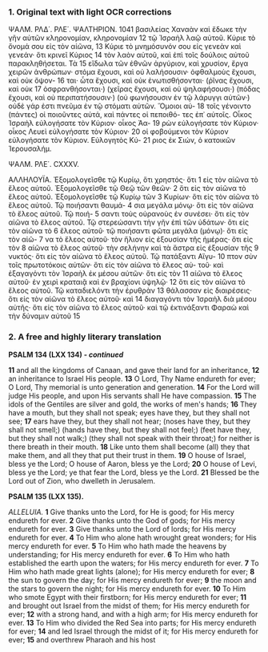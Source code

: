 ### 1. Original text with light OCR corrections

ΨΑΛΜ. ΡΛΔ΄. ΡΛΕ΄. ΨΑΛΤΗΡΙΟΝ. 1041
βασιλείας Χαναὰν καὶ ἔδωκε τὴν γῆν αὐτῶν κληρονομίαν, κληρονομίαν 12
τῷ Ἰσραὴλ λαῷ αὐτοῦ. Κύριε τὸ ὄνομά σου εἰς τὸν αἰῶνα, 13
Κύριε τὸ μνημόσυνόν σου εἰς γενεὰν καὶ γενεάν· ὅτι κρινεῖ Κύριος 14
τὸν λαὸν αὐτοῦ, καὶ ἐπὶ τοῖς δούλοις αὐτοῦ παρακληθήσεται. Τὰ 15
εἴδωλα τῶν ἐθνῶν ἀργύριον, καὶ χρυσίον, ἔργα χειρῶν ἀνθρώπων·
στόμα ἔχουσι, καὶ οὐ λαλήσουσιν· ὀφθαλμοὺς ἔχουσι, καὶ οὐκ ὄψον- 16
ται· ὦτα ἔχουσι, καὶ οὐκ ἐνωτισθήσονται· (ῥῖνας ἔχουσι, καὶ οὐκ 17
ὀσφρανθήσονται·) (χεῖρας ἔχουσι, καὶ οὐ ψηλαφήσουσι·) (πόδας
ἔχουσι, καὶ οὐ περιπατήσουσιν·) (οὐ φωνήσουσιν ἐν τῷ λάρυγγι
αὐτῶν·) οὐδὲ γάρ ἐστι πνεῦμα ἐν τῷ στόματι αὐτῶν. Ὅμοιοι αὐ- 18
τοῖς γένοιντο (πάντες) οἱ ποιοῦντες αὐτά, καὶ πάντες οἱ πεποιθό-
τες ἐπ᾿ αὐτοῖς. Οἶκος Ἰσραὴλ εὐλογήσατε τὸν Κύριον· οἶκος Ἀα- 19
ρὼν εὐλογήσατε τὸν Κύριον· οἶκος Λευεὶ εὐλογήσατε τὸν Κύριον· 20
οἱ φοβούμενοι τὸν Κύριον εὐλογήσατε τὸν Κύριον. Εὐλογητὸς Κύ- 21
ριος ἐκ Σιών, ὁ κατοικῶν Ἱερουσαλήμ.

ΨΑΛΜ. ΡΛΕ΄. CXXXV.

ΑΛΛΗΛΟΥΪΑ. Ἐξομολογεῖσθε τῷ Κυρίῳ, ὅτι χρηστός· ὅτι 1
εἰς τὸν αἰῶνα τὸ ἔλεος αὐτοῦ. Ἐξομολογεῖσθε τῷ Θεῷ τῶν θεῶν· 2
ὅτι εἰς τὸν αἰῶνα τὸ ἔλεος αὐτοῦ. Ἐξομολογεῖσθε τῷ Κυρίῳ τῶν 3
Κυρίων· ὅτι εἰς τὸν αἰῶνα τὸ ἔλεος αὐτοῦ. Τῷ ποιήσαντι θαυμά- 4
σια μεγάλα μόνῳ· ὅτι εἰς τὸν αἰῶνα τὸ ἔλεος αὐτοῦ. Τῷ ποιή- 5
σαντι τοὺς οὐρανοὺς ἐν συνέσει· ὅτι εἰς τὸν αἰῶνα τὸ ἔλεος αὐτοῦ.
Τῷ στερεώσαντι τὴν γῆν ἐπὶ τῶν ὑδάτων· ὅτι εἰς τὸν αἰῶνα τὸ 6
ἔλεος αὐτοῦ· τῷ ποιήσαντι φῶτα μεγάλα (μόνῳ)· ὅτι εἰς τὸν αἰῶ- 7
να τὸ ἔλεος αὐτοῦ· τὸν ἥλιον εἰς ἐξουσίαν τῆς ἡμέρας· ὅτι εἰς τὸν 8
αἰῶνα τὸ ἔλεος αὐτοῦ· τὴν σελήνην καὶ τὰ ἄστρα εἰς ἐξουσίαν τῆς 9
νυκτός· ὅτι εἰς τὸν αἰῶνα τὸ ἔλεος αὐτοῦ. Τῷ πατάξαντι Αἴγυ- 10
πτον σὺν τοῖς πρωτοτόκοις αὐτῶν· ὅτι εἰς τὸν αἰῶνα τὸ ἔλεος αὐ-
τοῦ· καὶ ἐξαγαγόντι τὸν Ἰσραὴλ ἐκ μέσου αὐτῶν· ὅτι εἰς τὸν 11
αἰῶνα τὸ ἔλεος αὐτοῦ· ἐν χειρὶ κραταιᾷ καὶ ἐν βραχίονι ὑψηλῷ· 12
ὅτι εἰς τὸν αἰῶνα τὸ ἔλεος αὐτοῦ. Τῷ καταδιελόντι τὴν ἐρυθρὰν 13
θάλασσαν εἰς διαιρέσεις· ὅτι εἰς τὸν αἰῶνα τὸ ἔλεος αὐτοῦ· καὶ 14
διαγαγόντι τὸν Ἰσραὴλ διὰ μέσου αὐτῆς· ὅτι εἰς τὸν αἰῶνα τὸ
ἔλεος αὐτοῦ· καὶ τῷ ἐκτινάξαντι Φαραὼ καὶ τὴν δύναμιν αὐτοῦ 15

### 2. A free and highly literary translation

**PSALM 134 (LXX 134) - *continued***

**11** and all the kingdoms of Canaan,
   and gave their land for an inheritance,
**12** an inheritance to Israel His people.
**13** O Lord, Thy Name endureth for ever;
   O Lord, Thy memorial is unto generation and generation.
**14** For the Lord will judge His people,
   and upon His servants shall He have compassion.
**15** The idols of the Gentiles are silver and gold,
   the works of men's hands;
**16** They have a mouth, but they shall not speak;
   eyes have they, but they shall not see;
**17** ears have they, but they shall not hear;
   (noses have they, but they shall not smell;)
   (hands have they, but they shall not feel;)
   (feet have they, but they shall not walk;)
   (they shall not speak with their throat;)
   for neither is there breath in their mouth.
**18** Like unto them shall become (all) they that make them,
   and all they that put their trust in them.
**19** O house of Israel, bless ye the Lord;
   O house of Aaron, bless ye the Lord;
**20** O house of Levi, bless ye the Lord;
   ye that fear the Lord, bless ye the Lord.
**21** Blessed be the Lord out of Zion,
   who dwelleth in Jerusalem.

**PSALM 135 (LXX 135).**

*ALLELUIA.*
**1** Give thanks unto the Lord, for He is good;
   for His mercy endureth for ever.
**2** Give thanks unto the God of gods;
   for His mercy endureth for ever.
**3** Give thanks unto the Lord of lords;
   for His mercy endureth for ever.
**4** To Him who alone hath wrought great wonders;
   for His mercy endureth for ever.
**5** To Him who hath made the heavens by understanding;
   for His mercy endureth for ever.
**6** To Him who hath established the earth upon the waters;
   for His mercy endureth for ever.
**7** To Him who hath made great lights (alone);
   for His mercy endureth for ever;
**8** the sun to govern the day;
   for His mercy endureth for ever;
**9** the moon and the stars to govern the night;
   for His mercy endureth for ever.
**10** To Him who smote Egypt with their firstborn;
   for His mercy endureth for ever;
**11** and brought out Israel from the midst of them;
   for His mercy endureth for ever;
**12** with a strong hand, and with a high arm;
   for His mercy endureth for ever.
**13** To Him who divided the Red Sea into parts;
   for His mercy endureth for ever;
**14** and led Israel through the midst of it;
   for His mercy endureth for ever;
**15** and overthrew Pharaoh and his host